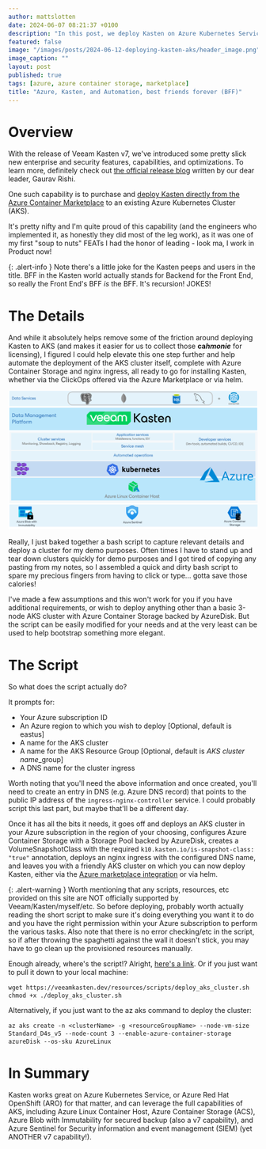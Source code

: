 ```yaml
---
author: mattslotten
date: 2024-06-07 08:21:37 +0100
description: "In this post, we deploy Kasten on Azure Kubernetes Service with Azure Container Storage"
featured: false
image: "/images/posts/2024-06-12-deploying-kasten-aks/header_image.png"
image_caption: ""
layout: post
published: true
tags: [azure, azure container storage, marketplace]
title: "Azure, Kasten, and Automation, best friends forever (BFF)"
---
```


# Overview

With the release of Veeam Kasten v7, we've introduced some pretty slick new enterprise and security features, capabilities, and optimizations. To learn more, definitely check out <a href="https://www.veeam.com/blog/kasten-veeam-7-0.html" target="_blank"> the official release blog</a> written by our dear leader, Gaurav Rishi.

One such capability is to purchase and <a href="https://azuremarketplace.microsoft.com/en-us/marketplace/apps/veeamsoftware.veeam-kasten-az?tab=Overview" target="_blank">deploy Kasten directly from the Azure Container Marketplace</a> to an existing Azure Kubernetes Cluster (AKS).

It's pretty nifty and I'm quite proud of this capability (and the engineers who implemented it, as honestly they did most of the leg work), as it was one of my first "soup to nuts" FEATs I had the honor of leading - look ma, I work in Product now!

{: .alert-info }
Note there's a little joke for the Kasten peeps and users in the title. BFF in the Kasten world actually stands for Backend for the Front End, so really the Front End's BFF _is_ the BFF. It's recursion! JOKES!

# The Details

And while it absolutely helps remove some of the friction around deploying Kasten to AKS (and makes it easier for us to collect those **ca$h monie$** for licensing), I figured I could help elevate this one step further and help automate the deployment of the AKS cluster itself, complete with Azure Container Storage and nginx ingress, all ready to go for installing Kasten, whether via the ClickOps offered via the Azure Marketplace or via helm.

<img src="./images/posts/2024-06-12-deploying-kasten-aks/aks_kasten_logical.png" alt="Logical Diagram of Kasten and AKS" />

Really, I just baked together a bash script to capture relevant details and deploy a cluster for my demo purposes. Often times I have to stand up and tear down clusters quickly for demo purposes and I got tired of copying any pasting from my notes, so I assembled a quick and dirty bash script to spare my precious fingers from having to click or type... gotta save those calories! 

I've made a few assumptions and this won't work for you if you have additional requirements, or wish to deploy anything other than a basic 3-node AKS cluster with Azure Container Storage backed by AzureDisk. But the script can be easily modified for your needs and at the very least can be used to help bootstrap something more elegant.

# The Script

So what does the script actually do?

It prompts for:

- Your Azure subscription ID
- An Azure region to which you wish to deploy [Optional, default is eastus]
- A name for the AKS cluster
- A name for the AKS Resource Group [Optional, default is *AKS cluster name*_group]
- A DNS name for the cluster ingress

Worth noting that you'll need the above information and once created, you'll need to create an entry in DNS (e.g. Azure DNS record) that points to the public IP address of the `ingress-nginx-controller` service. I could probably script this last part, but maybe that'll be a different day.

Once it has all the bits it needs, it goes off and deploys an AKS cluster in your Azure subscription in the region of your choosing, configures Azure Container Storage with a Storage Pool backed by AzureDisk, creates a VolumeSnapshotClass with the required `k10.kasten.io/is-snapshot-class: "true"` annotation, deploys an nginx ingress with the configured DNS name, and leaves you with a friendly AKS cluster on which you can now deploy Kasten, either via the <a href="https://azuremarketplace.microsoft.com/en-us/marketplace/apps/veeamsoftware.veeam-kasten-az?tab=Overview" target="_blank">Azure marketplace integration</a> or via helm.

{: .alert-warning }
Worth mentioning that any scripts, resources, etc provided on this site are NOT officially supported by Veeam/Kasten/myself/etc.  So before deploying, probably worth actually reading the short script to make sure it's doing everything you want it to do and you have the right permission within your Azure subscription to perform the various tasks.  Also note that there is no error checking/etc in the script, so if after throwing the spaghetti against the wall it doesn't stick, you may have to go clean up the provisioned resources manually.

Enough already, where's the script!? Alright, <a href="./resources/scripts/deploy_aks_cluster.sh" target="_blank">here's a link</a>. Or if you just want to pull it down to your local machine:

```
wget https://veeamkasten.dev/resources/scripts/deploy_aks_cluster.sh
chmod +x ./deploy_aks_cluster.sh
```

Alternatively, if you just want to the az aks command to deploy the cluster:

```
az aks create -n <clusterName> -g <resourceGroupName> --node-vm-size Standard_D4s_v5 --node-count 3 --enable-azure-container-storage azureDisk --os-sku AzureLinux
```

# In Summary
Kasten works great on Azure Kubernetes Service, or Azure Red Hat OpenShift (ARO) for that matter, and can leverage the full capabilities of AKS, including Azure Linux Container Host, Azure Container Storage (ACS), Azure Blob with Immutability for secured backup (also a v7 capability), and Azure Sentinel for Security information and event management (SIEM) (yet ANOTHER v7 capability!).




